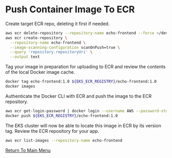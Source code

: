 # Push Container Image To ECR

Create target ECR repo, deleting it first if needed.
```bash
aws ecr delete-repository --repository-name echo-frontend --force >/dev/null 2>&1
aws ecr create-repository \
  --repository-name echo-frontend \
  --image-scanning-configuration scanOnPush=true \
  --query 'repository.repositoryUri' \
  --output text
```

Tag your image in preparation for uploading to ECR and review the contents of the local Docker image cache.
```bash
docker tag echo-frontend:1.0 ${EKS_ECR_REGISTRY}/echo-frontend:1.0
docker images
```

Authenticate the Docker CLI with ECR and push the image to the ECR repository.
```bash
aws ecr get-login-password | docker login --username AWS --password-stdin ${EKS_ECR_REGISTRY}
docker push ${EKS_ECR_REGISTRY}/echo-frontend:1.0
```

The EKS cluster will now be able to locate this image in ECR by its version tag.
Review the ECR repository for your app.
```bash
aws ecr list-images --repository-name echo-frontend
```

[Return To Main Menu](/README.md)
